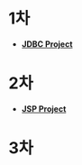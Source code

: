 # 1차
- [**JDBC Project**](https://github.com/makemegrowup/ezen/tree/main/JDBCPrj1.0.0)
# 2차
- [**JSP Project**](https://github.com/makemegrowup/ezen/tree/main/jspPrj)
# 3차
